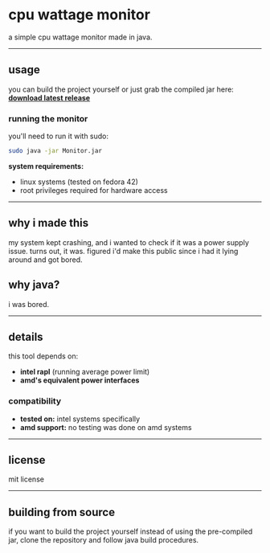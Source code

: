 # cpu wattage monitor

a simple cpu wattage monitor made in java.

---

## usage

you can build the project yourself or just grab the compiled jar here:  
**[download latest release](https://github.com/GavinCoded/CPU-Wattage-Monitor/releases/tag/WattageMonitor)**

### running the monitor
you'll need to run it with sudo:
```bash
sudo java -jar Monitor.jar
```

**system requirements:**
- linux systems (tested on fedora 42)
- root privileges required for hardware access

---

## why i made this

my system kept crashing, and i wanted to check if it was a power supply issue. turns out, it was. figured i'd make this public since i had it lying around and got bored.

## why java?

i was bored.

---

## details

this tool depends on:
- **intel rapl** (running average power limit)
- **amd's equivalent power interfaces**

### compatibility
- **tested on:** intel systems specifically
- **amd support:** no testing was done on amd systems

---

## license

mit license

---

## building from source

if you want to build the project yourself instead of using the pre-compiled jar, clone the repository and follow java build procedures.
